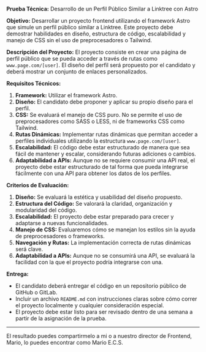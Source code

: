 **Prueba Técnica:**
Desarrollo de un Perfil Público Similar a Linktree con Astro

**Objetivo:**
Desarrollar un proyecto frontend utilizando el framework Astro que simule un perfil público similar a Linktree. Este proyecto debe demostrar habilidades en diseño, estructura de código, escalabilidad y manejo de CSS sin el uso de preprocesadores o Tailwind.

**Descripción del Proyecto:**
El proyecto consiste en crear una página de perfil público que se pueda acceder a través de rutas como `www.page.com/[user]`. El diseño del perfil será propuesto por el candidato y deberá mostrar un conjunto de enlaces personalizados.

**Requisitos Técnicos:**

1. **Framework:** Utilizar el framework Astro.
2. **Diseño:** El candidato debe proponer y aplicar su propio diseño para el perfil.
3. **CSS:** Se evaluará el manejo de CSS puro. No se permite el uso de preprocesadores como SASS o LESS, ni de frameworks CSS como Tailwind.
4. **Rutas Dinámicas:** Implementar rutas dinámicas que permitan acceder a perfiles individuales utilizando la estructura `www.page.com/[user]`.
5. **Escalabilidad:** El código debe estar estructurado de manera que sea fácil de mantener y escalar, considerando futuras adiciones o cambios.
6. **Adaptabilidad a APIs:** Aunque no se requiere consumir una API real, el proyecto debe estar estructurado de tal forma que pueda integrarse fácilmente con una API para obtener los datos de los perfiles.

**Criterios de Evaluación:**

1. **Diseño:** Se evaluará la estética y usabilidad del diseño propuesto.
2. **Estructura del Código:** Se valorará la claridad, organización y modularidad del código.
3. **Escalabilidad:** El proyecto debe estar preparado para crecer y adaptarse a nuevas funcionalidades.
4. **Manejo de CSS:** Evaluaremos cómo se manejan los estilos sin la ayuda de preprocesadores o frameworks.
5. **Navegación y Rutas:** La implementación correcta de rutas dinámicas será clave.
6. **Adaptabilidad a APIs:** Aunque no se consumirá una API, se evaluará la facilidad con la que el proyecto podría integrarse con una.

**Entrega:**

- El candidato deberá entregar el código en un repositorio público de GitHub o GitLab.
- Incluir un archivo `README.md` con instrucciones claras sobre cómo correr el proyecto localmente y cualquier consideración especial.
- El proyecto debe estar listo para ser revisado dentro de una semana a partir de la asignación de la prueba.

---
El resultado puedes compartirmelo a mi o a nuestro director de Frontend, Mario, lo puedes encontrar como Mario E.C.S.